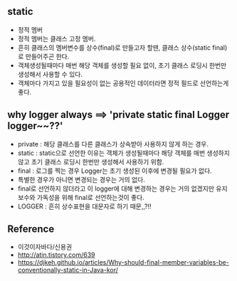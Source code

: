 ## static
- 정적 멤버
- 정적 멤버는 클래스 고정 멤버.
- 흔히 클래스의 멤버변수를 상수(final)로 만들고자 할땐, 클래스 상수(static final)로 만들어주곤 한다. 
- 객체생성될때마다 매번 해당 객체를 생성할 필요 없이, 초기 클래스 로딩시 한번만 생성해서 사용할 수 있다. 
- 객체마다 가지고 있을 필요성이 없는 공용적인 데이터라면 정적 필드로 선언하는게 좋다. 


## why logger always ==> 'private static final Logger logger~~??'
- private : 해당 클래스를 다른 클래스가 상속받아 사용하지 않게 하는 경우.
- static : static으로 선언한 이유는 객체가 생성될때마다 해당 객체를 매번 생성하지 않고 초기 클래스 로딩시 한번만 생성해서 사용하기 위함.
- final : 로그를 찍는 경우 Logger는 초기 생성된 이후에 변경될 필요가 없다. 
- 특별한 경우가 아니면 변경되는 경우는 거의 없다. 
- final로 선언하지 않더라고 이 logger에 대해 변경하는 경우는 거의 없겠지만 유지보수와 가독성을 위해 final로 선언하는것이 좋다. 
- LOGGER : 흔히 상수표현을 대문자로 하기 때문,,?!!


## Reference
- 이것이자바다/신용권
- http://atin.tistory.com/639
- https://djkeh.github.io/articles/Why-should-final-member-variables-be-conventionally-static-in-Java-kor/
